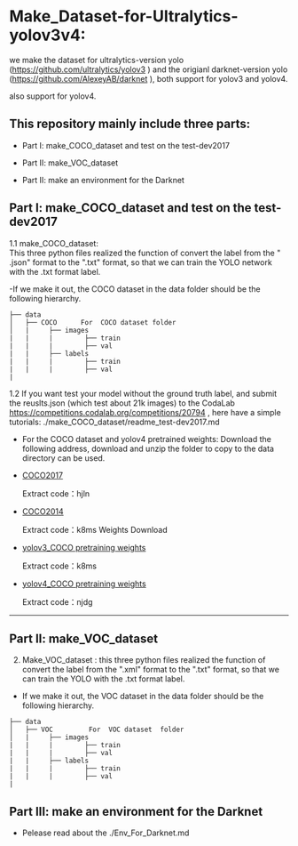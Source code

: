 # Make_Dataset-for-Ultralytics-yolov3v4: 
  we make the dataset for  ultralytics-version yolo (https://github.com/ultralytics/yolov3 ) 
  and the origianl  darknet-version yolo    (https://github.com/AlexeyAB/darknet ), both support for yolov3 and yolov4.
  
  also support for yolov4.

## This repository mainly include  three parts:
- Part I:  make_COCO_dataset and test on the  test-dev2017 

- Part II: make_VOC_dataset

- Part II: make  an environment  for the  Darknet 

## Part I:  make_COCO_dataset and test on the  test-dev2017 
1.1 make_COCO_dataset:  
This  three  python  files realized the function of convert the label from the " .json"  format  to the ".txt"  format, so that we can train the  YOLO network  with the .txt  format  label.

-If we make it out,  the COCO dataset in the data folder should  be the following hierarchy.

```            
├── data
│   ├── COCO      For  COCO dataset folder 
│   |     ├── images
|   |     |        ├── train
|   |     |        ├── val
|   |     ├── labels
|   |     |        ├── train
|   |     |        ├── val
|
```

1.2 If you want test your model  without the ground truth label, and  submit the reuslts.json   (which test about 21k images)  to the CodaLab   https://competitions.codalab.org/competitions/20794 ,  here have a  simple tutorials: ./make_COCO_dataset/readme_test-dev2017.md 




- For the  COCO  dataset and yolov4 pretrained weights:
Download the following address, download and unzip the folder to copy to the data directory can be used.

- [COCO2017](https://pan.baidu.com/s/1KysFL6AmdbCBq4tHDebqlw)
  
  Extract code：hjln

- [COCO2014](https://pan.baidu.com/s/1EoXOR77yEVokqPCaxg8QGg)
  
  Extract code：k8ms
 Weights Download
- [yolov3_COCO pretraining weights](https://pan.baidu.com/s/1JZylwRQIgAd389oWUu0djg)

  Extract code：k8ms
 
- [yolov4_COCO pretraining weights](https://pan.baidu.com/s/1jAGNNC19oQhAIgBfUrkzmQ)

  Extract code：njdg
  
---



## Part II: make_VOC_dataset
2. Make_VOC_dataset : this  three  python  files  realized  the function of  convert the label  from the  ".xml"  format  to the  ".txt"  format, so that we can train the  YOLO with the .txt  format  label.

- If we make it out, the VOC dataset in the data folder should  be the following hierarchy.

```
├── data
│   ├── VOC         For  VOC dataset  folder
│   |     ├── images
|   |     |        ├── train
|   |     |        ├── val
|   |     ├── labels
|   |     |        ├── train
|   |     |        ├── val
|
```

## Part III:  make  an environment  for the  Darknet   

- Pelease read about  the ./Env_For_Darknet.md
